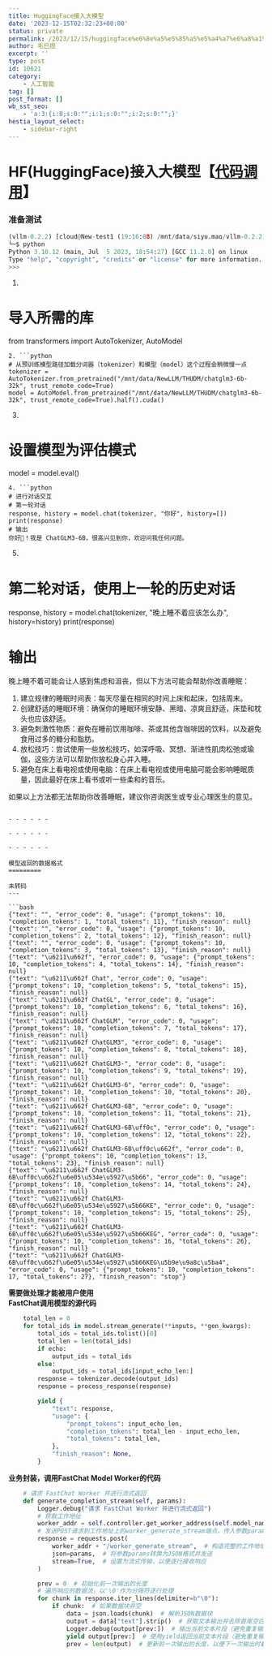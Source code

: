 ```yaml
---
title: HuggingFace接入大模型
date: '2023-12-15T02:32:23+00:00'
status: private
permalink: /2023/12/15/huggingface%e6%8e%a5%e5%85%a5%e5%a4%a7%e6%a8%a1%e5%9e%8b
author: 毛巳煜
excerpt: ''
type: post
id: 10621
category:
    - 人工智能
tag: []
post_format: []
wb_sst_seo:
    - 'a:3:{i:0;s:0:"";i:1;s:0:"";i:2;s:0:"";}'
hestia_layout_select:
    - sidebar-right
---
```

HF(HuggingFace)接入大模型【[代码调用](https://huggingface.co/THUDM/chatglm3-6b-32k#%E4%BB%A3%E7%A0%81%E8%B0%83%E7%94%A8-code-usage)】
==========================================================================================================================

### 准备测试

```python
(vllm-0.2.2) [cloud@New-test1 (19:16:08) /mnt/data/siyu.mao/vllm-0.2.2]
└─$ python
Python 3.10.12 (main, Jul  5 2023, 18:54:27) [GCC 11.2.0] on linux
Type "help", "copyright", "credits" or "license" for more information.
>>>


```

1. ```python
  # 导入所需的库
  from transformers import AutoTokenizer, AutoModel
  
  ```
2. ```python
  # 从预训练模型路径加载分词器（tokenizer）和模型（model）这个过程会稍微慢一点
  tokenizer = AutoTokenizer.from_pretrained("/mnt/data/NewLLM/THUDM/chatglm3-6b-32k", trust_remote_code=True)
  model = AutoModel.from_pretrained("/mnt/data/NewLLM/THUDM/chatglm3-6b-32k", trust_remote_code=True).half().cuda()
  
  ```
3. ```python
  # 设置模型为评估模式
  model = model.eval()
  
  ```
4. ```python
  # 进行对话交互
  # 第一轮对话
  response, history = model.chat(tokenizer, "你好", history=[])
  print(response)
  # 输出
  你好👋！我是 ChatGLM3-6B，很高兴见到你，欢迎问我任何问题。
  
  ```
5. ```python
  # 第二轮对话，使用上一轮的历史对话
  response, history = model.chat(tokenizer, "晚上睡不着应该怎么办", history=history)
  print(response)
  # 输出
  晚上睡不着可能会让人感到焦虑和沮丧，但以下方法可能会帮助你改善睡眠：
  
  1. 建立规律的睡眠时间表：每天尽量在相同的时间上床和起床，包括周末。
  2. 创建舒适的睡眠环境：确保你的睡眠环境安静、黑暗、凉爽且舒适，床垫和枕头也应该舒适。
  3. 避免刺激性物质：避免在睡前饮用咖啡、茶或其他含咖啡因的饮料，以及避免食用过多的糖分和脂肪。
  4. 放松技巧：尝试使用一些放松技巧，如深呼吸、冥想、渐进性肌肉松弛或瑜伽，这些方法可以帮助你放松身心并入睡。
  5. 避免在床上看电视或使用电脑：在床上看电视或使用电脑可能会影响睡眠质量，因此最好在床上看书或听一些柔和的音乐。
  
  如果以上方法都无法帮助你改善睡眠，建议你咨询医生或专业心理医生的意见。
  
  ```

- - - - - -

- - - - - -

- - - - - -

模型返回的数据格式
=========

未转码
---

```bash
{"text": "", "error_code": 0, "usage": {"prompt_tokens": 10, "completion_tokens": 1, "total_tokens": 11}, "finish_reason": null}
{"text": "", "error_code": 0, "usage": {"prompt_tokens": 10, "completion_tokens": 2, "total_tokens": 12}, "finish_reason": null}
{"text": "", "error_code": 0, "usage": {"prompt_tokens": 10, "completion_tokens": 3, "total_tokens": 13}, "finish_reason": null}
{"text": "\u6211\u662f", "error_code": 0, "usage": {"prompt_tokens": 10, "completion_tokens": 4, "total_tokens": 14}, "finish_reason": null}
{"text": "\u6211\u662f Chat", "error_code": 0, "usage": {"prompt_tokens": 10, "completion_tokens": 5, "total_tokens": 15}, "finish_reason": null}
{"text": "\u6211\u662f ChatGL", "error_code": 0, "usage": {"prompt_tokens": 10, "completion_tokens": 6, "total_tokens": 16}, "finish_reason": null}
{"text": "\u6211\u662f ChatGLM", "error_code": 0, "usage": {"prompt_tokens": 10, "completion_tokens": 7, "total_tokens": 17}, "finish_reason": null}
{"text": "\u6211\u662f ChatGLM3", "error_code": 0, "usage": {"prompt_tokens": 10, "completion_tokens": 8, "total_tokens": 18}, "finish_reason": null}
{"text": "\u6211\u662f ChatGLM3-", "error_code": 0, "usage": {"prompt_tokens": 10, "completion_tokens": 9, "total_tokens": 19}, "finish_reason": null}
{"text": "\u6211\u662f ChatGLM3-6", "error_code": 0, "usage": {"prompt_tokens": 10, "completion_tokens": 10, "total_tokens": 20}, "finish_reason": null}
{"text": "\u6211\u662f ChatGLM3-6B", "error_code": 0, "usage": {"prompt_tokens": 10, "completion_tokens": 11, "total_tokens": 21}, "finish_reason": null}
{"text": "\u6211\u662f ChatGLM3-6B\uff0c", "error_code": 0, "usage": {"prompt_tokens": 10, "completion_tokens": 12, "total_tokens": 22}, "finish_reason": null}
{"text": "\u6211\u662f ChatGLM3-6B\uff0c\u662f", "error_code": 0, "usage": {"prompt_tokens": 10, "completion_tokens": 13, "total_tokens": 23}, "finish_reason": null}
{"text": "\u6211\u662f ChatGLM3-6B\uff0c\u662f\u6e05\u534e\u5927\u5b66", "error_code": 0, "usage": {"prompt_tokens": 10, "completion_tokens": 14, "total_tokens": 24}, "finish_reason": null}
{"text": "\u6211\u662f ChatGLM3-6B\uff0c\u662f\u6e05\u534e\u5927\u5b66KE", "error_code": 0, "usage": {"prompt_tokens": 10, "completion_tokens": 15, "total_tokens": 25}, "finish_reason": null}
{"text": "\u6211\u662f ChatGLM3-6B\uff0c\u662f\u6e05\u534e\u5927\u5b66KEG", "error_code": 0, "usage": {"prompt_tokens": 10, "completion_tokens": 16, "total_tokens": 26}, "finish_reason": null}
{"text": "\u6211\u662f ChatGLM3-6B\uff0c\u662f\u6e05\u534e\u5927\u5b66KEG\u5b9e\u9a8c\u5ba4", "error_code": 0, "usage": {"prompt_tokens": 10, "completion_tokens": 17, "total_tokens": 27}, "finish_reason": "stop"}

```

**需要做处理才能被用户使用**  
**FastChat调用模型的源代码**

```python
    total_len = 0
    for total_ids in model.stream_generate(**inputs, **gen_kwargs):
        total_ids = total_ids.tolist()[0]
        total_len = len(total_ids)
        if echo:
            output_ids = total_ids
        else:
            output_ids = total_ids[input_echo_len:]
        response = tokenizer.decode(output_ids)
        response = process_response(response)

        yield {
            "text": response,
            "usage": {
                "prompt_tokens": input_echo_len,
                "completion_tokens": total_len - input_echo_len,
                "total_tokens": total_len,
            },
            "finish_reason": None,
        }

```

**业务封装，调用FastChat Model Worker的代码**

```python
    # 请求 FastChat Worker 并进行流式返回
    def generate_completion_stream(self, params):
        Logger.debug("请求 FastChat Worker 并进行流式返回")
        # 获取工作地址
        worker_addr = self.controller.get_worker_address(self.model_name)
        # 发送POST请求到工作地址上的worker_generate_stream端点，传入参数params，设置流式传输
        response = requests.post(
            worker_addr + "/worker_generate_stream",  # 构造完整的工作地址
            json=params,  # 将参数params转换为JSON格式并发送
            stream=True,  # 设置为流式传输，以便逐行接收响应
        )

        prev = 0  # 初始化前一次输出的长度
        # 遍历响应的数据流，以'\0'作为分隔符逐行处理
        for chunk in response.iter_lines(delimiter=b"\0"):
            if chunk:  # 如果数据块非空
                data = json.loads(chunk)  # 解析JSON数据块
                output = data["text"].strip()  # 获取文本输出并去除首尾空白
                Logger.debug(output[prev:])  # 输出当前文本片段（避免重复输出已经输出过的部分）
                yield output[prev:]  # 使用yield返回当前文本片段（避免重复输出已经输出过的部分）
                prev = len(output)  # 更新前一次输出的长度，以便下一次输出时截取正确的部分


```